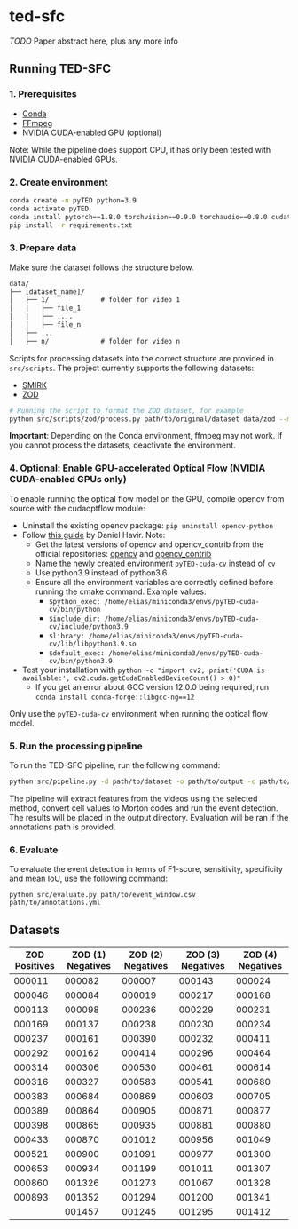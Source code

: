 # ted-sfc

_TODO_ Paper abstract here, plus any more info

## Running TED-SFC

### 1. Prerequisites

- [Conda](https://docs.anaconda.com/free/miniconda/index.html)
- [FFmpeg](https://ffmpeg.org/download.html)
- NVIDIA CUDA-enabled GPU (optional)

Note: While the pipeline does support CPU, it has only been tested with NVIDIA CUDA-enabled GPUs.

### 2. Create environment

```bash
conda create -n pyTED python=3.9
conda activate pyTED
conda install pytorch==1.8.0 torchvision==0.9.0 torchaudio==0.8.0 cudatoolkit=11.1 -c pytorch -c conda-forge
pip install -r requirements.txt
```

### 3. Prepare data

Make sure the dataset follows the structure below.

```txt
data/
├── [dataset_name]/
│   ├── 1/             # folder for video 1
│   │   ├── file_1
|   |   ├── ....
│   │   ├── file_n
│   ├── ...
│   ├── n/             # folder for video n
```

Scripts for processing datasets into the correct structure are provided in `src/scripts`. The project currently supports the following datasets:

- [SMIRK](https://www.ai.se/en/labs/data-factory/datasets/smirk-dataset)
- [ZOD](https://www.zod.zenseact.com)

```bash
# Running the script to format the ZOD dataset, for example
python src/scripts/zod/process.py path/to/original/dataset data/zod --mode random --nr-videos 10
```

**Important**: Depending on the Conda environment, ffmpeg may not work. If you cannot process the datasets, deactivate the environment.

### 4. Optional: Enable GPU-accelerated Optical Flow (NVIDIA CUDA-enabled GPUs only)

To enable running the optical flow model on the GPU, compile opencv from source with the cudaoptflow module:

- Uninstall the existing opencv package: `pip uninstall opencv-python`
- Follow [this guide](https://danielhavir.com/notes/install-opencv/) by Daniel Havir. Note:
  - Get the latest versions of opencv and opencv_contrib from the official repositories: [opencv](https://github.com/opencv/opencv/releases) and [opencv_contrib](https://github.com/opencv/opencv_contrib/tags)
  - Name the newly created environment `pyTED-cuda-cv` instead of `cv`
  - Use python3.9 instead of python3.6
  - Ensure all the environment variables are correctly defined before running the cmake command. Example values:
    - `$python_exec: /home/elias/miniconda3/envs/pyTED-cuda-cv/bin/python`
    - `$include_dir: /home/elias/miniconda3/envs/pyTED-cuda-cv/include/python3.9`
    - `$library: /home/elias/miniconda3/envs/pyTED-cuda-cv/lib/libpython3.9.so`
    - `$default_exec: /home/elias/miniconda3/envs/pyTED-cuda-cv/bin/python3.9`
- Test your installation with `python -c "import cv2; print('CUDA is available:', cv2.cuda.getCudaEnabledDeviceCount() > 0)"`
  - If you get an error about GCC version 12.0.0 being required, run `conda install conda-forge::libgcc-ng==12`

Only use the `pyTED-cuda-cv` environment when running the optical flow model.

### 5. Run the processing pipeline

To run the TED-SFC pipeline, run the following command:

```bash
python src/pipeline.py -d path/to/dataset -o path/to/output -c path/to/config.yml -m [mlnet | transalnet | tasednet | optical-flow] [--cpu] [--annotations-path=path/to/annotations]
```

The pipeline will extract features from the videos using the selected method, convert cell values to Morton codes and run the event detection. The results will be placed in the output directory. Evaluation will be ran if the annotations path is provided.

### 6. Evaluate

To evaluate the event detection in terms of F1-score, sensitivity, specificity and mean IoU, use the following command:

`python src/evaluate.py path/to/event_window.csv path/to/annotations.yml`

## Datasets

| ZOD Positives | ZOD (1) Negatives | ZOD (2) Negatives | ZOD (3) Negatives | ZOD (4) Negatives |
| ------------- | ----------------- | ----------------- | ----------------- | ----------------- |
| 000011        | 000082            | 000007            | 000143            | 000024            |
| 000046        | 000084            | 000019            | 000217            | 000168            |
| 000113        | 000098            | 000236            | 000229            | 000231            |
| 000169        | 000137            | 000238            | 000230            | 000234            |
| 000237        | 000161            | 000390            | 000232            | 000411            |
| 000292        | 000162            | 000414            | 000296            | 000464            |
| 000314        | 000306            | 000530            | 000461            | 000614            |
| 000316        | 000327            | 000583            | 000541            | 000680            |
| 000383        | 000684            | 000869            | 000603            | 000705            |
| 000389        | 000864            | 000905            | 000871            | 000877            |
| 000398        | 000865            | 000935            | 000881            | 000880            |
| 000433        | 000870            | 001012            | 000956            | 001049            |
| 000521        | 000900            | 001091            | 000977            | 001300            |
| 000653        | 000934            | 001199            | 001011            | 001307            |
| 000860        | 001326            | 001273            | 001067            | 001328            |
| 000893        | 001352            | 001294            | 001200            | 001341            |
|               | 001457            | 001245            | 001295            | 001412            |

